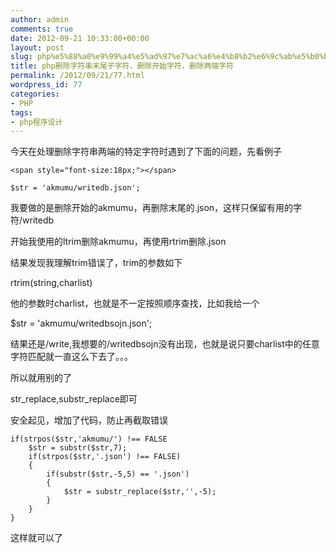 ```yaml
---
author: admin
comments: true
date: 2012-09-21 10:33:00+00:00
layout: post
slug: php%e5%88%a0%e9%99%a4%e5%ad%97%e7%ac%a6%e4%b8%b2%e6%9c%ab%e5%b0%be%e5%ad%90%e5%ad%97%e7%ac%a6%ef%bc%8c%e5%88%a0%e9%99%a4%e5%bc%80%e5%a7%8b%e5%ad%97%e7%ac%a6%ef%bc%8c%e5%88%a0%e9%99%a4%e4%b8%a4
title: php删除字符串末尾子字符，删除开始字符，删除两端字符
permalink: /2012/09/21/77.html
wordpress_id: 77
categories:
- PHP
tags:
- php程序设计
---
```





今天在处理删除字符串两端的特定字符时遇到了下面的问题，先看例子



    
    <span style="font-size:18px;"></span> 
    
    $str = 'akmumu/writedb.json';
    




我要做的是删除开始的akmumu，再删除末尾的.json，这样只保留有用的字符/writedb




开始我使用的ltrim删除akmumu，再使用rtrim删除.json




结果发现我理解trim错误了，trim的参数如下




rtrim(string,charlist)




他的参数时charlist，也就是不一定按照顺序查找，比如我给一个




$str = 'akmumu/writedbsojn.json';




结果还是/write,我想要的/writedbsojn没有出现，也就是说只要charlist中的任意字符匹配就一直这么下去了。。。




所以就用别的了




str_replace,substr_replace即可




安全起见，增加了代码，防止再截取错误






    
    if(strpos($str,'akmumu/') !== FALSE
    	$str = substr($str,7);
    	if(strpos($str,'.json') !== FALSE)
    	{
    		if(substr($str,-5,5) == '.json')
    		{
    			$str = substr_replace($str,'',-5);
    		}
    	}	
    }




  






这样就可以了







